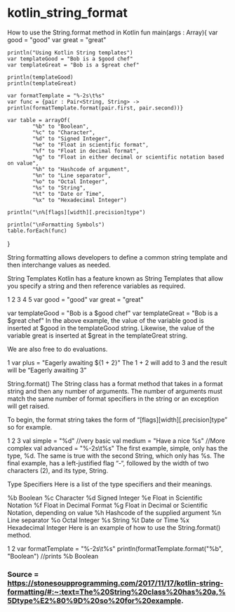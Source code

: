 # kotlin_string_format
How to use the String.format method in Kotlin
fun main(args : Array<String>){
    var good = "good"
    var great = "great"
 
    println("Using Kotlin String templates")
    var templateGood = "Bob is a $good chef"
    var templateGreat = "Bob is a $great chef"
 
    println(templateGood)
    println(templateGreat)
 
    var formatTemplate = "%-2s\t%s"
    var func = {pair : Pair<String, String> -> println(formatTemplate.format(pair.first, pair.second))}
 
    var table = arrayOf(
            "%b" to "Boolean",
            "%c" to "Character",
            "%d" to "Signed Integer",
            "%e" to "Float in scientific format",
            "%f" to "Float in decimal format",
            "%g" to "Float in either decimal or scientific notation based on value",
            "%h" to "Hashcode of argument",
            "%n" to "Line separator",
            "%o" to "Octal Integer",
            "%s" to "String",
            "%t" to "Date or Time",
            "%x" to "Hexadecimal Integer")
 
    println("\n%[flags][width][.precision]type")
 
    println("\nFormatting Symbols")
    table.forEach(func)
}

String formatting allows developers to define a common string template and then interchange values as needed.

String Templates
Kotlin has a feature known as String Templates that allow you specify a string and then reference variables as required.

1
2
3
4
5
var good = "good"
var great = "great"
 
var templateGood = "Bob is a $good chef"
var templateGreat = "Bob is a $great chef"
In the above example, the value of the variable good is inserted at $good in the templateGood string. Likewise, the value of the variable great is inserted at $great in the templateGreat string.

We are also free to do evaluations.

1
var plus = "Eagerly awaiting ${1 + 2}"
The 1 + 2 will add to 3 and the result will be “Eagerly awaiting 3”

String.format()
The String class has a format method that takes in a format string and then any number of arguments. The number of arguments must match the same number of format specifiers in the string or an exception will get raised.

To begin, the format string takes the form of “[flags][width][.precision]type” so for example.

1
2
3
val simple = "%d" //very basic
val medium = "Have a nice %s" //More complex
val advanced = "%-2s\t%s"
The first example, simple, only has the type, %d. The same is true with the second String, which only has %s. The final example, has a left-justified flag “-“, followed by the width of two characters (2), and its type, String.

Type Specifiers
Here is a list of the type specifiers and their meanings.

%b	Boolean
%c	Character
%d	Signed Integer
%e	Float in Scientific Notation
%f	Float in Decimal Format
%g	Float in Decimal or Scientific Notation, depending on value
%h	Hashcode of the supplied argument
%n	Line separator
%o	Octal Integer
%s	String
%t	Date or Time
%x	Hexadecimal Integer
Here is an example of how to use the String.format() method.

1
2
var formatTemplate = "%-2s\t%s"
println(formatTemplate.format("%b", "Boolean") //prints %b  Boolean


### Source = https://stonesoupprogramming.com/2017/11/17/kotlin-string-formatting/#:~:text=The%20String%20class%20has%20a,%5Dtype%E2%80%9D%20so%20for%20example.
